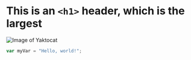# This is an `<h1>` header, which is the largest

![Image of Yaktocat](https://octodex.github.com/images/yaktocat.png)

``` javascript
var myVar = "Hello, world!";
```
